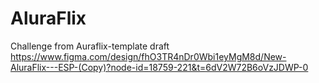 # AluraFlix
Challenge from Auraflix-template draft
https://www.figma.com/design/fhO3TR4nDr0Wbi1eyMgM8d/New-AluraFlix---ESP-(Copy)?node-id=18759-221&t=6dV2W72B6oVzJDWP-0
